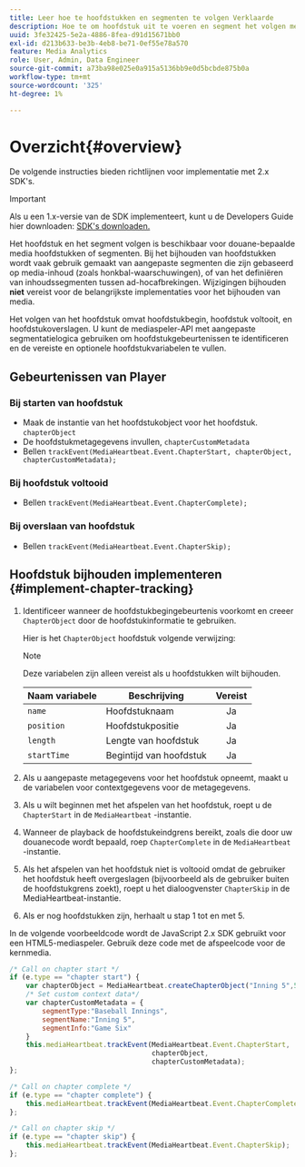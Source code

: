 ```yaml
---
title: Leer hoe te hoofdstukken en segmenten te volgen Verklaarde
description: Hoe te om hoofdstuk uit te voeren en segment het volgen met Media SDK.
uuid: 3fe32425-5e2a-4886-8fea-d91d15671bb0
exl-id: d213b633-be3b-4eb8-be71-0ef55e78a570
feature: Media Analytics
role: User, Admin, Data Engineer
source-git-commit: a73ba98e025e0a915a5136bb9e0d5bcbde875b0a
workflow-type: tm+mt
source-wordcount: '325'
ht-degree: 1%

---
```


# Overzicht{#overview}

De volgende instructies bieden richtlijnen voor implementatie met 2.x SDK&#39;s.

>[!IMPORTANT]
> 
> Als u een 1.x-versie van de SDK implementeert, kunt u de Developers Guide hier downloaden: [SDK&#39;s downloaden.](/help/getting-started/download-sdks.md)

Het hoofdstuk en het segment volgen is beschikbaar voor douane-bepaalde media hoofdstukken of segmenten. Bij het bijhouden van hoofdstukken wordt vaak gebruik gemaakt van aangepaste segmenten die zijn gebaseerd op media-inhoud (zoals honkbal-waarschuwingen), of van het definiëren van inhoudssegmenten tussen ad-hocafbrekingen. Wijzigingen bijhouden **niet** vereist voor de belangrijkste implementaties voor het bijhouden van media.

Het volgen van het hoofdstuk omvat hoofdstukbegin, hoofdstuk voltooit, en hoofdstukoverslagen. U kunt de mediaspeler-API met aangepaste segmentatielogica gebruiken om hoofdstukgebeurtenissen te identificeren en de vereiste en optionele hoofdstukvariabelen te vullen.

## Gebeurtenissen van Player

### Bij starten van hoofdstuk

* Maak de instantie van het hoofdstukobject voor het hoofdstuk. `chapterObject`
* De hoofdstukmetagegevens invullen, `chapterCustomMetadata`
* Bellen `trackEvent(MediaHeartbeat.Event.ChapterStart, chapterObject, chapterCustomMetadata);`

### Bij hoofdstuk voltooid

* Bellen `trackEvent(MediaHeartbeat.Event.ChapterComplete);`

### Bij overslaan van hoofdstuk

* Bellen `trackEvent(MediaHeartbeat.Event.ChapterSkip);`

## Hoofdstuk bijhouden implementeren {#implement-chapter-tracking}

1. Identificeer wanneer de hoofdstukbegingebeurtenis voorkomt en creeer `ChapterObject` door de hoofdstukinformatie te gebruiken.

   Hier is het `ChapterObject` hoofdstuk volgende verwijzing:

   >[!NOTE]
   >
   >Deze variabelen zijn alleen vereist als u hoofdstukken wilt bijhouden.

   | Naam variabele | Beschrijving | Vereist |
   | --- | --- | :---: |
   | `name` | Hoofdstuknaam | Ja |
   | `position` | Hoofdstukpositie | Ja |
   | `length` | Lengte van hoofdstuk | Ja |
   | `startTime` | Begintijd van hoofdstuk | Ja |

1. Als u aangepaste metagegevens voor het hoofdstuk opneemt, maakt u de variabelen voor contextgegevens voor de metagegevens.
1. Als u wilt beginnen met het afspelen van het hoofdstuk, roept u de `ChapterStart` in de `MediaHeartbeat` -instantie.
1. Wanneer de playback de hoofdstukeindgrens bereikt, zoals die door uw douanecode wordt bepaald, roep `ChapterComplete` in de `MediaHeartbeat` -instantie.
1. Als het afspelen van het hoofdstuk niet is voltooid omdat de gebruiker het hoofdstuk heeft overgeslagen (bijvoorbeeld als de gebruiker buiten de hoofdstukgrens zoekt), roept u het dialoogvenster `ChapterSkip` in de MediaHeartbeat-instantie.
1. Als er nog hoofdstukken zijn, herhaalt u stap 1 tot en met 5.

In de volgende voorbeeldcode wordt de JavaScript 2.x SDK gebruikt voor een HTML5-mediaspeler. Gebruik deze code met de afspeelcode voor de kernmedia.

```js
/* Call on chapter start */
if (e.type == "chapter start") {
    var chapterObject = MediaHeartbeat.createChapterObject("Inning 5",5,500,2500);
    /* Set custom context data*/
    var chapterCustomMetadata = {
        segmentType:"Baseball Innings",
        segmentName:"Inning 5",
        segmentInfo:"Game Six"
    }
    this.mediaHeartbeat.trackEvent(MediaHeartbeat.Event.ChapterStart,  
                                   chapterObject,  
                                   chapterCustomMetadata);
};

/* Call on chapter complete */
if (e.type == "chapter complete") {
    this.mediaHeartbeat.trackEvent(MediaHeartbeat.Event.ChapterComplete);
};

/* Call on chapter skip */
if (e.type == "chapter skip") {
    this.mediaHeartbeat.trackEvent(MediaHeartbeat.Event.ChapterSkip);
};
```
